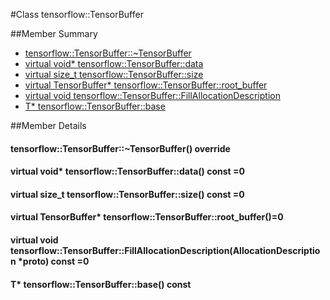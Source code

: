 #Class tensorflow::TensorBuffer <a class="md-anchor" id="AUTOGENERATED-class-tensorflow--tensorbuffer"></a>





##Member Summary <a class="md-anchor" id="AUTOGENERATED-member-summary"></a>

* [tensorflow::TensorBuffer::~TensorBuffer](#tensorflow_TensorBuffer_TensorBuffer)
* [virtual void* tensorflow::TensorBuffer::data](#virtual_void_tensorflow_TensorBuffer_data)
* [virtual size_t tensorflow::TensorBuffer::size](#virtual_size_t_tensorflow_TensorBuffer_size)
* [virtual TensorBuffer* tensorflow::TensorBuffer::root_buffer](#virtual_TensorBuffer_tensorflow_TensorBuffer_root_buffer)
* [virtual void tensorflow::TensorBuffer::FillAllocationDescription](#virtual_void_tensorflow_TensorBuffer_FillAllocationDescription)
* [T* tensorflow::TensorBuffer::base](#T_tensorflow_TensorBuffer_base)

##Member Details <a class="md-anchor" id="AUTOGENERATED-member-details"></a>

#### tensorflow::TensorBuffer::~TensorBuffer() override <a class="md-anchor" id="tensorflow_TensorBuffer_TensorBuffer"></a>





#### virtual void* tensorflow::TensorBuffer::data() const =0 <a class="md-anchor" id="virtual_void_tensorflow_TensorBuffer_data"></a>





#### virtual size_t tensorflow::TensorBuffer::size() const =0 <a class="md-anchor" id="virtual_size_t_tensorflow_TensorBuffer_size"></a>





#### virtual TensorBuffer* tensorflow::TensorBuffer::root_buffer()=0 <a class="md-anchor" id="virtual_TensorBuffer_tensorflow_TensorBuffer_root_buffer"></a>





#### virtual void tensorflow::TensorBuffer::FillAllocationDescription(AllocationDescription *proto) const =0 <a class="md-anchor" id="virtual_void_tensorflow_TensorBuffer_FillAllocationDescription"></a>





#### T* tensorflow::TensorBuffer::base() const <a class="md-anchor" id="T_tensorflow_TensorBuffer_base"></a>




